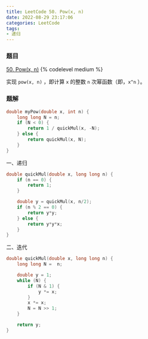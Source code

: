 ```yaml
---
title: LeetCode 50. Pow(x, n)
date: 2022-08-29 23:17:06
categories: LeetCode
tags:
- 递归
---
```


### 题目
[50. Pow(x, n)](https://leetcode.cn/problems/powx-n/)
{% codelevel medium %}

实现 `pow(x, n)` ，即计算 `x` 的整数 `n` 次幂函数（即，`x^n` ）。
<!-- more -->

### 题解
``` cpp
double myPow(double x, int n) {
    long long N = n;
    if (N < 0) {
        return 1 / quickMul(x, -N);
    } else {
        return quickMul(x, N);
    }
}
```

一、递归
``` cpp
double quickMul(double x, long long n) {
    if (n == 0) {
        return 1;
    }

    double y = quickMul(x, n/2);
    if (n % 2 == 0) {
        return y*y;
    } else {
        return y*y*x;
    }
}
```

二、迭代
``` cpp
double quickMul(double x, long long n) {
    long long N =  n;

    double y = 1;
    while (N) {
        if (N & 1) {
            y *= x;
        }
        x *= x;
        N = N >> 1;
    }

    return y;
}
```
